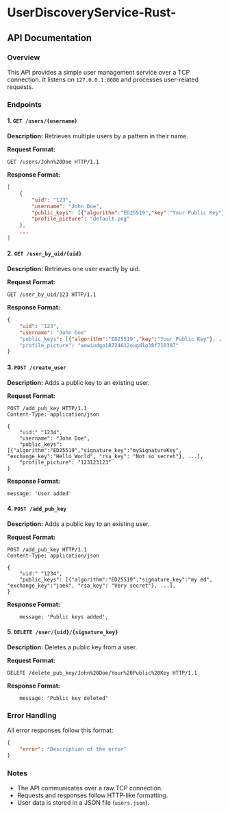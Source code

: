 # UserDiscoveryService-Rust-

## API Documentation

### Overview
This API provides a simple user management service over a TCP connection. It listens on `127.0.0.1:8080` and processes user-related requests.

### Endpoints

#### 1. `GET /users/{username}`
**Description:** Retrieves multiple users by a pattern in their name.

**Request Format:**
```http
GET /users/John%20Doe HTTP/1.1
```

**Response Format:**
```json
[
    {
        "uid": "123",
        "username": "John Doe",
        "public_keys": [{"algorithm":"ED25519","key":"Your Public Key"}, ...],
        "profile_picture": "default.png"
    },
    ...
]
```

#### 2. `GET /user_by_uid/{uid}`
**Description:** Retrieves one user exactly by uid.

**Request Format:**
```http
GET /user_by_uid/123 HTTP/1.1
```

**Response Format:**
```json
{
    "uid": "123",
    "username": "John Doe"
    "public_keys": [{"algorithm":"ED25519","key":"Your Public Key"}, ...]
    "profile_picture": "aowiudgo18724612ougd1o38f710387"
}

```

#### 3. `POST /create_user`
**Description:** Adds a public key to an existing user. 

**Request Format:**
```http
POST /add_pub_key HTTP/1.1
Content-Type: application/json

{
    "uid:" "1234",
    "username": "John Doe",
    "public_keys": [{"algorithm":"ED25519","signature_key":"mySignatureKey", "exchange_key":"Hello_World", "rsa_key": "Not so secret"}, ...],
    "profile_picture": "123123123"
}
```

**Response Format:**
```http
message: 'User added'
```

#### 4. `POST /add_pub_key`
**Description:** Adds a public key to an existing user. 

**Request Format:**
```http
POST /add_pub_key HTTP/1.1
Content-Type: application/json

{
    "uid:" "1234",
    "public_keys": [{"algorithm":"ED25519","signature_key":"my ed", "exchange_key":"jaek", "rsa_key": "Very secret"}, ...],
}
```

**Response Format:**
```http
    message: 'Public keys added',
```

#### 5. `DELETE /user/{uid}/{signature_key}`
**Description:** Deletes a public key from a user.

**Request Format:**
```http
DELETE /delete_pub_key/John%20Doe/Your%20Public%20Key HTTP/1.1
```

**Response Format:**
```http
    message: "Public key deleted"
```

### Error Handling
All error responses follow this format:
```json
{
    "error": "Description of the error"
}
```

### Notes
- The API communicates over a raw TCP connection.
- Requests and responses follow HTTP-like formatting.
- User data is stored in a JSON file (`users.json`).


